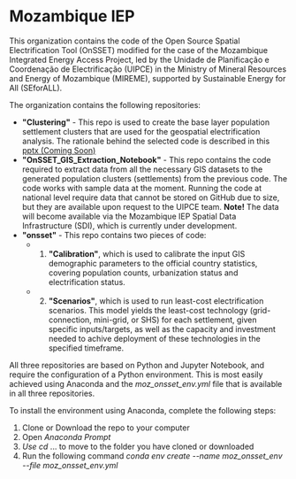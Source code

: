 # Mozambique IEP

This organization contains the code of the Open Source Spatial Electrification Tool (OnSSET) modified for the case of the Mozambique Integrated Energy Access Project, led by the Unidade de Planificação e Coordenação de Electrificação (UIPCE) in the Ministry of Mineral Resources and Energy of Mozambique (MIREME), supported by Sustainable Energy for All (SEforALL).



The organization contains the following repositories:



- **"Clustering"** - This repo is used to create the base layer population settlement clusters that are used for the geospatial electrification analysis. The rationale behind the selected code is described in this [pptx (Coming Soon)](https://example.com)
- **"OnSSET\_GIS\_Extraction\_Notebook"** - This repo contains the code required to extract data from all the necessary GIS datasets to the generated population clusters (settlements) from the previous code. The code works with sample data at the moment. Running the code at national level require data that cannot be stored on GitHub due to size, but they are available upon request to the UIPCE team. **Note!** The data will become available via the Mozambique IEP Spatial Data Infrastructure (SDI), which is currently under development.
- **"onsset"** - This repo contains two pieces of code:
  * 1) **"Calibration"**, which is used to calibrate the input GIS demographic parameters to the official country statistics, covering population counts, urbanization status and electrification status.
  * 2) **"Scenarios"**, which is used to run least-cost electrification scenarios. This model yields the least-cost technology (grid-connection, mini-grid, or SHS) for each settlement, given specific inputs/targets, as well as the capacity and investment needed to achive deployment of these technologies in the specified timeframe.


All three repositories are based on Python and Jupyter Notebook, and require the configuration of a Python environment. This is most easily achieved using Anaconda and the *moz\_onsset\_env.yml* file that is available in all three repositories. 

To install the environment using Anaconda, complete the following steps:

1. Clone or Download the repo to your computer
2. Open *Anaconda Prompt*
3. *Use cd* ... to move to the folder you have cloned or downloaded
4. Run the following command *conda env create --name moz\_onsset\_env --file moz\_onsset\_env.yml*
